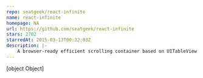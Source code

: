 ```yaml
---
repo: seatgeek/react-infinite
name: react-infinite
homepage: NA
url: https://github.com/seatgeek/react-infinite
stars: 2702
starredAt: 2015-03-13T00:32:03Z
description: |-
    A browser-ready efficient scrolling container based on UITableView
---
```


[object Object]
